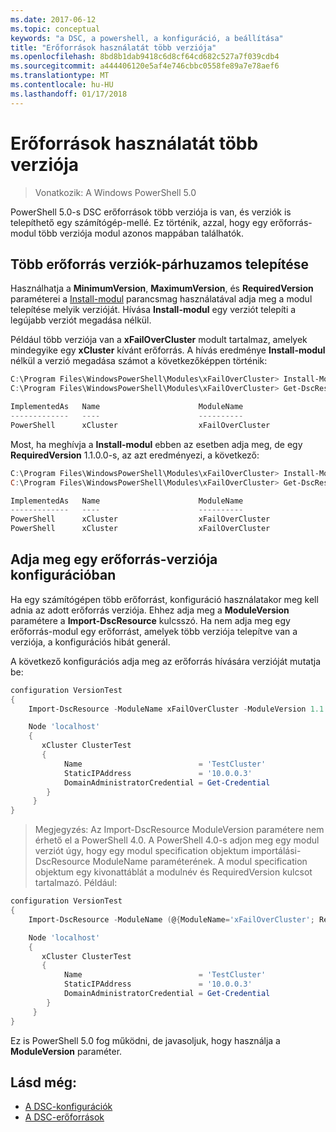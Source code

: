 ```yaml
---
ms.date: 2017-06-12
ms.topic: conceptual
keywords: "a DSC, a powershell, a konfiguráció, a beállítása"
title: "Erőforrások használatát több verziója"
ms.openlocfilehash: 8bd8b1dab9418c6d8cf64cd682c527a7f039cdb4
ms.sourcegitcommit: a444406120e5af4e746cbbc0558fe89a7e78aef6
ms.translationtype: MT
ms.contentlocale: hu-HU
ms.lasthandoff: 01/17/2018
---
```

# <a name="using-resources-with-multiple-versions"></a>Erőforrások használatát több verziója

> Vonatkozik: A Windows PowerShell 5.0

PowerShell 5.0-s DSC erőforrások több verziója is van, és verziók is telepíthető egy számítógép-mellé. Ez történik, azzal, hogy egy erőforrás-modul több verziója modul azonos mappában találhatók.

## <a name="installing-multiple-resource-versions-side-by-side"></a>Több erőforrás verziók-párhuzamos telepítése

Használhatja a **MinimumVersion**, **MaximumVersion**, és **RequiredVersion** paraméterei a [Install-modul](https://technet.microsoft.com/en-us/library/dn807162.aspx) parancsmag használatával adja meg a modul telepítése melyik verzióját. Hívása **Install-modul** egy verziót telepíti a legújabb verziót megadása nélkül.

Például több verziója van a **xFailOverCluster** modult tartalmaz, amelyek mindegyike egy **xCluster** kívánt erőforrás. A hívás eredménye **Install-modul** nélkül a verzió megadása számot a következőképpen történik:

```powershell
C:\Program Files\WindowsPowerShell\Modules\xFailOverCluster> Install-Module xFailOverCluster
C:\Program Files\WindowsPowerShell\Modules\xFailOverCluster> Get-DscResource xCluster

ImplementedAs   Name                      ModuleName                     Version    Properties
-------------   ----                      ----------                     -------    ----------
PowerShell      xCluster                  xFailOverCluster               1.2.0.0    {DomainAdministratorCredential, ...
```

Most, ha meghívja a **Install-modul** ebben az esetben adja meg, de egy **RequiredVersion** 1.1.0.0-s, az azt eredményezi, a következő:

```powershell
C:\Program Files\WindowsPowerShell\Modules\xFailOverCluster> Install-Module xFailOverCluster -RequiredVersion 1.1
C:\Program Files\WindowsPowerShell\Modules\xFailOverCluster> Get-DscResource xCluster

ImplementedAs   Name                      ModuleName                     Version    Properties
-------------   ----                      ----------                     -------    ----------
PowerShell      xCluster                  xFailOverCluster               1.1        {DomainAdministratorCredential, Name, ...
PowerShell      xCluster                  xFailOverCluster               1.2.0.0    {DomainAdministratorCredential, Name, ...
```

## <a name="specifying-a-resource-version-in-a-configuration"></a>Adja meg egy erőforrás-verziója konfigurációban

Ha egy számítógépen több erőforrást, konfiguráció használatakor meg kell adnia az adott erőforrás verziója. Ehhez adja meg a **ModuleVersion** paramétere a **Import-DscResource** kulcsszó. Ha nem adja meg egy erőforrás-modul egy erőforrást, amelyek több verziója telepítve van a verziója, a konfigurációs hibát generál.

A következő konfigurációs adja meg az erőforrás hívására verzióját mutatja be:

```powershell
configuration VersionTest
{
    Import-DscResource -ModuleName xFailOverCluster -ModuleVersion 1.1

    Node 'localhost'
    {
       xCluster ClusterTest
       {
            Name                          = 'TestCluster'
            StaticIPAddress               = '10.0.0.3'
            DomainAdministratorCredential = Get-Credential
        }
     }
}     
```

>Megjegyzés: Az Import-DscResource ModuleVersion paramétere nem érhető el a PowerShell 4.0. A PowerShell 4.0-s adjon meg egy modul verziót úgy, hogy egy modul specification objektum importálási-DscResource ModuleName paraméterének. A modul specification objektum egy kivonattáblát a modulnév és RequiredVersion kulcsot tartalmazó. Például:

```powershell
configuration VersionTest
{
    Import-DscResource -ModuleName (@{ModuleName='xFailOverCluster'; RequiredVersion='1.1'} )

    Node 'localhost'
    {
       xCluster ClusterTest
       {
            Name                          = 'TestCluster'
            StaticIPAddress               = '10.0.0.3'
            DomainAdministratorCredential = Get-Credential
        }
     }
}     
```

Ez is PowerShell 5.0 fog működni, de javasoljuk, hogy használja a **ModuleVersion** paraméter.

## <a name="see-also"></a>Lásd még:
* [A DSC-konfigurációk](configurations.md)
* [A DSC-erőforrások](resources.md)

